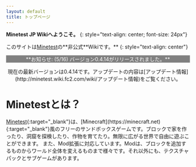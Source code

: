 ```yaml
---
layout: default
title: トップページ
---
```

**Minetest JP Wikiへようこそ。**
{: style="text-align: center; font-size: 24px"}


このサイトは[Minetest](http://www.minetest.net")の**非公式**Wikiです。**
{: style="text-align: center"}

<p align="center" style="color: #fff; background-color: #808080; font-size: 14px">
**お知らせ: (5/16) バージョン0.4.14がリリースされました。**
</p>

<p align="center">
現在の最新バージョンは0.4.14です。アップデートの内容は[アップデート情報](http://minetest.wiki.fc2.com/wiki/アップデート情報)をご覧ください。
</p>

# Minetestとは？
[Minetest](http://www.minetest.net"){:target="_blank"}は、[Minecraft](https://minecraft.net){:target="_blank"}風のフリーのサンドボックスゲームです。ブロックで家を作ったり、洞窟を探検したり、作物を育てたり。無限に広がる世界で自由に遊ぶことができます。  
また、Mod拡張に対応しています。Modは、ブロックを追加するものからワールド全体を変えるものまで様々です。それ以外にも、テクスチャパックとサブゲームがあります。
